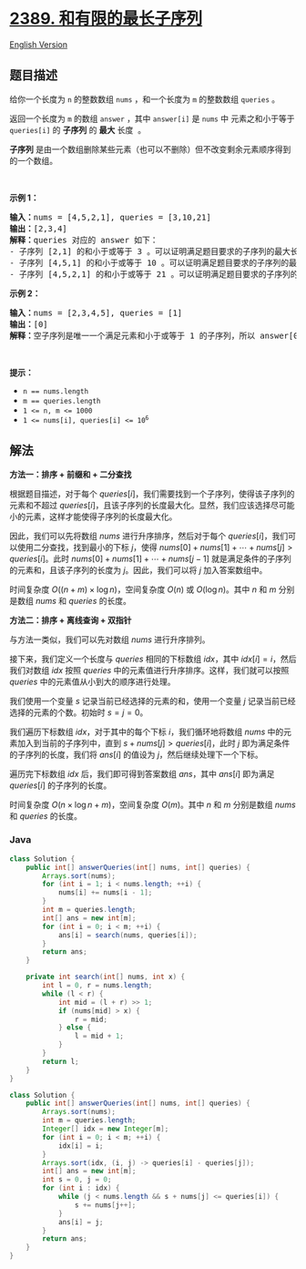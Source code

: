 # [2389. 和有限的最长子序列](https://leetcode.cn/problems/longest-subsequence-with-limited-sum)

[English Version](/solution/2300-2399/2389.Longest%20Subsequence%20With%20Limited%20Sum/README_EN.md)

## 题目描述

<p>给你一个长度为 <code>n</code>&nbsp;的整数数组 <code>nums</code> ，和一个长度为 <code>m</code> 的整数数组 <code>queries</code> 。</p>

<p>返回一个长度为 <code>m</code> 的数组<em> </em><code>answer</code><em> </em>，其中<em> </em><code>answer[i]</code><em> </em>是 <code>nums</code> 中<span style=""> </span>元素之和小于等于 <code>queries[i]</code> 的 <strong>子序列</strong> 的 <strong>最大</strong> 长度<span style="">&nbsp;</span><span style=""> </span>。</p>

<p><strong>子序列</strong> 是由一个数组删除某些元素（也可以不删除）但不改变剩余元素顺序得到的一个数组。</p>

<p>&nbsp;</p>

<p><strong>示例 1：</strong></p>

<pre>
<strong>输入：</strong>nums = [4,5,2,1], queries = [3,10,21]
<strong>输出：</strong>[2,3,4]
<strong>解释：</strong>queries 对应的 answer 如下：
- 子序列 [2,1] 的和小于或等于 3 。可以证明满足题目要求的子序列的最大长度是 2 ，所以 answer[0] = 2 。
- 子序列 [4,5,1] 的和小于或等于 10 。可以证明满足题目要求的子序列的最大长度是 3 ，所以 answer[1] = 3 。
- 子序列 [4,5,2,1] 的和小于或等于 21 。可以证明满足题目要求的子序列的最大长度是 4 ，所以 answer[2] = 4 。
</pre>

<p><strong>示例 2：</strong></p>

<pre>
<strong>输入：</strong>nums = [2,3,4,5], queries = [1]
<strong>输出：</strong>[0]
<strong>解释：</strong>空子序列是唯一一个满足元素和小于或等于 1 的子序列，所以 answer[0] = 0 。</pre>

<p>&nbsp;</p>

<p><strong>提示：</strong></p>

<ul>
	<li><code>n == nums.length</code></li>
	<li><code>m == queries.length</code></li>
	<li><code>1 &lt;= n, m &lt;= 1000</code></li>
	<li><code>1 &lt;= nums[i], queries[i] &lt;= 10<sup>6</sup></code></li>
</ul>

## 解法

**方法一：排序 + 前缀和 + 二分查找**

根据题目描述，对于每个 $queries[i]$，我们需要找到一个子序列，使得该子序列的元素和不超过 $queries[i]$，且该子序列的长度最大化。显然，我们应该选择尽可能小的元素，这样才能使得子序列的长度最大化。

因此，我们可以先将数组 $nums$ 进行升序排序，然后对于每个 $queries[i]$，我们可以使用二分查找，找到最小的下标 $j$，使得 $nums[0] + nums[1] + \cdots + nums[j] \gt queries[i]$。此时 $nums[0] + nums[1] + \cdots + nums[j - 1]$ 就是满足条件的子序列的元素和，且该子序列的长度为 $j$。因此，我们可以将 $j$ 加入答案数组中。

时间复杂度 $O((n + m) \times \log n)$，空间复杂度 $O(n)$ 或 $O(\log n)$。其中 $n$ 和 $m$ 分别是数组 $nums$ 和 $queries$ 的长度。

**方法二：排序 + 离线查询 + 双指针**

与方法一类似，我们可以先对数组 $nums$ 进行升序排列。

接下来，我们定义一个长度与 $queries$ 相同的下标数组 $idx$，其中 $idx[i]=i$，然后我们对数组 $idx$ 按照 $queries$ 中的元素值进行升序排序。这样，我们就可以按照 $queries$ 中的元素值从小到大的顺序进行处理。

我们使用一个变量 $s$ 记录当前已经选择的元素的和，使用一个变量 $j$ 记录当前已经选择的元素的个数。初始时 $s = j = 0$。

我们遍历下标数组 $idx$，对于其中的每个下标 $i$，我们循环地将数组 $nums$ 中的元素加入到当前的子序列中，直到 $s + nums[j] \gt queries[i]$，此时 $j$ 即为满足条件的子序列的长度，我们将 $ans[i]$ 的值设为 $j$，然后继续处理下一个下标。

遍历完下标数组 $idx$ 后，我们即可得到答案数组 $ans$，其中 $ans[i]$ 即为满足 $queries[i]$ 的子序列的长度。

时间复杂度 $O(n \times \log n + m)$，空间复杂度 $O(m)$。其中 $n$ 和 $m$ 分别是数组 $nums$ 和 $queries$ 的长度。

### **Java**

```java
class Solution {
    public int[] answerQueries(int[] nums, int[] queries) {
        Arrays.sort(nums);
        for (int i = 1; i < nums.length; ++i) {
            nums[i] += nums[i - 1];
        }
        int m = queries.length;
        int[] ans = new int[m];
        for (int i = 0; i < m; ++i) {
            ans[i] = search(nums, queries[i]);
        }
        return ans;
    }

    private int search(int[] nums, int x) {
        int l = 0, r = nums.length;
        while (l < r) {
            int mid = (l + r) >> 1;
            if (nums[mid] > x) {
                r = mid;
            } else {
                l = mid + 1;
            }
        }
        return l;
    }
}
```

```java
class Solution {
    public int[] answerQueries(int[] nums, int[] queries) {
        Arrays.sort(nums);
        int m = queries.length;
        Integer[] idx = new Integer[m];
        for (int i = 0; i < m; ++i) {
            idx[i] = i;
        }
        Arrays.sort(idx, (i, j) -> queries[i] - queries[j]);
        int[] ans = new int[m];
        int s = 0, j = 0;
        for (int i : idx) {
            while (j < nums.length && s + nums[j] <= queries[i]) {
                s += nums[j++];
            }
            ans[i] = j;
        }
        return ans;
    }
}
```
